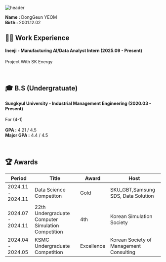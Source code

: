 ![header](https://capsule-render.vercel.app/api?type=waving&color=gradient&height=200&section=header&text=Dong_Geun_YEOM&fontSize=80)
 
__Name :__ DongGeun YEOM <br/>
__Birth :__ 2001.12.02 <br/>

## 🏃‍➡️ Work Experience
#### Ineeji - Manufacturing AI/Data Analyst Intern (2025.09 - Present) <br/>
Project With SK Energy <br/>
<br/>
<br/>
## 🎓 B.S (Undergratuate)
#### Sungkyul University - Industrial Management Engineering (2020.03 - Present) <br/>
For (4-1) <br/>
<br/>
__GPA :__ 4.21 / 4.5 <br/>
__Major GPA :__ 4.4 / 4.5 <br/>
<br/>
<br/>
## 🏆️ Awards
|Period|Title|Award|Host|
|------|---|---|---|
|2024.11 - 2024.11|Data Science Competiton|Gold|SKU_GBT,Samsung SDS, Data Solution|
|2024.07 - 2024.11|22th Undergraduate Computer Simulation Competition|4th|Korean Simulation Society|
|2024.04 - 2024.05|KSMC Undergraduate Competition|Excellence|Korean Society of Management Consulting|
